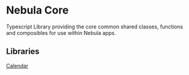 

# Nebula Core
Typescript Library providing the core common shared classes, functions and composibles for use within Nebula apps.


## Libraries
[Calendar](./calendar/calendar.md)
